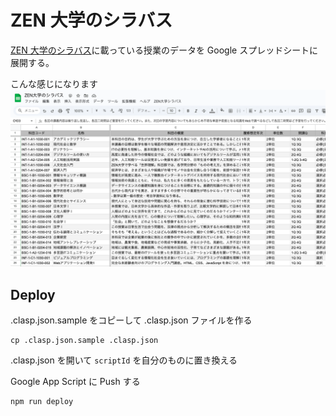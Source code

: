 # ZEN 大学のシラバス

[ZEN 大学のシラバス](https://syllabus.zen.ac.jp/)に載っている授業のデータを Google スプレッドシートに展開する。

こんな感じになります
![](https://raw.githubusercontent.com/mktoho12/zen-syllabus/assets/images/screenshot.png)

## Deploy

.clasp.json.sample をコピーして .clasp.json ファイルを作る

```
cp .clasp.json.sample .clasp.json
```

.clasp.json を開いて `scriptId` を自分のものに置き換える

Google App Script に Push する

```
npm run deploy
```
